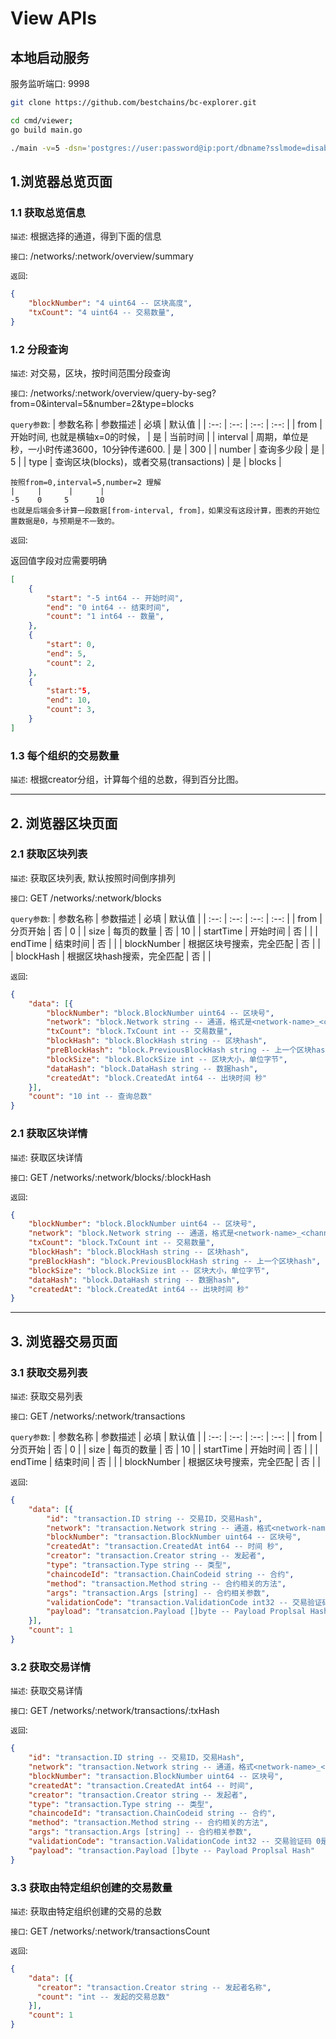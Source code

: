 # View APIs


## 本地启动服务
服务监听端口: 9998

```bash
git clone https://github.com/bestchains/bc-explorer.git

cd cmd/viewer;
go build main.go

./main -v=5 -dsn='postgres://user:password@ip:port/dbname?sslmode=disable'
```

## 1.浏览器总览页面

### 1.1 获取总览信息

`描述`: 根据选择的通道，得到下面的信息

`接口`: /networks/:network/overview/summary

`返回`:

```json
{
    "blockNumber": "4 uint64 -- 区块高度",
    "txCount": "4 uint64 -- 交易数量",
}
```


### 1.2 分段查询

`描述`: 对交易，区块，按时间范围分段查询

`接口`: /networks/:network/overview/query-by-seg?from=0&interval=5&number=2&type=blocks

`query参数`:
| 参数名称 | 参数描述 | 必填 | 默认值 |
| :--: | :--: | :--: | :--: |
| from | 开始时间, 也就是横轴x=0的时候， | 是 | 当前时间 |
| interval | 周期，单位是秒，一小时传递3600，10分钟传递600. | 是 | 300 |
| number | 查询多少段 | 是 | 5 |
| type | 查询区块(blocks)，或者交易(transactions) | 是 | blocks |


```
按照from=0,interval=5,number=2 理解
|     |      |      |
-5    0     5      10
也就是后端会多计算一段数据[from-interval, from]，如果没有这段计算，图表的开始位置数据是0，与预期是不一致的。
```

`返回`: 

返回值字段对应需要明确
```json
[
    {
        "start": "-5 int64 -- 开始时间",
        "end": "0 int64 -- 结束时间",
        "count": "1 int64 -- 数量",
    },
    {
        "start": 0,
        "end": 5,
        "count": 2,
    },
    {
        "start:"5,
        "end": 10,
        "count": 3,
    }
]
```

### 1.3 每个组织的交易数量

`描述`: 根据creator分组，计算每个组的总数，得到百分比图。

---



## 2. 浏览器区块页面

### 2.1 获取区块列表

`描述`: 获取区块列表, 默认按照时间倒序排列

`接口`: GET /networks/:network/blocks

`query参数`:
| 参数名称 | 参数描述 | 必填 | 默认值 |
| :--: | :--: | :--: | :--: |
| from | 分页开始 | 否 | 0 |
| size | 每页的数量 | 否 | 10 |
| startTime | 开始时间 | 否 |  |
| endTime | 结束时间 | 否 |  |
| blockNumber | 根据区块号搜索，完全匹配 | 否 | |
| blockHash | 根据区块hash搜索，完全匹配 | 否 | | 

`返回`:

```json
{
    "data": [{
        "blockNumber": "block.BlockNumber uint64 -- 区块号",
        "network": "block.Network string -- 通道，格式是<network-name>_<channel-name>",
        "txCount": "block.TxCount int -- 交易数量",
        "blockHash": "block.BlockHash string -- 区块hash",
        "preBlockHash": "block.PreviousBlockHash string -- 上一个区块hash",
        "blockSize": "block.BlockSize int -- 区块大小，单位字节",
        "dataHash": "block.DataHash string -- 数据hash",
        "createdAt": "block.CreatedAt int64 -- 出块时间 秒"
    }],
    "count": "10 int -- 查询总数"
}
```


### 2.1 获取区块详情

`描述`: 获取区块详情

`接口`: GET /networks/:network/blocks/:blockHash

`返回`:

```json
{
    "blockNumber": "block.BlockNumber uint64 -- 区块号",
    "network": "block.Network string -- 通道，格式是<network-name>_<channel-name>",
    "txCount": "block.TxCount int -- 交易数量",
    "blockHash": "block.BlockHash string -- 区块hash",
    "preBlockHash": "block.PreviousBlockHash string -- 上一个区块hash",
    "blockSize": "block.BlockSize int -- 区块大小，单位字节",
    "dataHash": "block.DataHash string -- 数据hash",
    "createdAt": "block.CreatedAt int64 -- 出块时间 秒"
}
```

---

## 3. 浏览器交易页面


### 3.1 获取交易列表
`描述`: 获取交易列表

`接口`: GET /networks/:network/transactions

`query参数`:
| 参数名称 | 参数描述 | 必填 | 默认值 |
| :--: | :--: | :--: | :--: |
| from | 分页开始 | 否 | 0 |
| size | 每页的数量 | 否 | 10 |
| startTime | 开始时间 | 否 |  |
| endTime | 结束时间 | 否 |  |
| blockNumber | 根据区块号搜索，完全匹配 | 否 | |

`返回`:

```json
{
    "data": [{
        "id": "transaction.ID string -- 交易ID，交易Hash",
        "network": "transaction.Network string -- 通道，格式<network-name>_<channel-name>",
        "blockNumber": "transaction.BlockNumber uint64 -- 区块号",
        "createdAt": "transaction.CreatedAt int64 -- 时间 秒",
        "creator": "transaction.Creator string -- 发起者",
        "type": "transaction.Type string -- 类型",
        "chaincodeId": "transaction.ChainCodeid string -- 合约",
        "method": "transaction.Method string -- 合约相关的方法",
        "args": "transaction.Args [string] -- 合约相关参数",
        "validationCode": "transaction.ValidationCode int32 -- 交易验证码 0是有效",
        "payload": "transatcion.Payload []byte -- Payload Proplsal Hash"
    }],
    "count": 1
}
```


### 3.2 获取交易详情

`描述`: 获取交易详情


`接口`: GET /networks/:network/transactions/:txHash

`返回`:

```json
{
    "id": "transaction.ID string -- 交易ID，交易Hash",
    "network": "transaction.Network string -- 通道，格式<network-name>_<channel-name>",
    "blockNumber": "transaction.BlockNumber uint64 -- 区块号",
    "createdAt": "transaction.CreatedAt int64 -- 时间",
    "creator": "transaction.Creator string -- 发起者",
    "type": "transaction.Type string -- 类型",
    "chaincodeId": "transaction.ChainCodeid string -- 合约",
    "method": "transaction.Method string -- 合约相关的方法",
    "args": "transaction.Args [string] -- 合约相关参数",
    "validationCode": "transaction.ValidationCode int32 -- 交易验证码 0是有效",
    "payload": "transaction.Payload []byte -- Payload Proplsal Hash"
}
```

### 3.3 获取由特定组织创建的交易数量

`描述`: 获取由特定组织创建的交易的总数

`接口`: GET /networks/:network/transactionsCount

`返回`:

```json
{
    "data": [{
      "creator": "transaction.Creator string -- 发起者名称",
      "count": "int -- 发起的交易总数"
    }],
    "count": 1
}
```